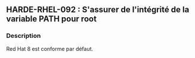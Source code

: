 ## HARDE-RHEL-092 : S'assurer de l'intégrité de la variable PATH pour root

### Description

Red Hat 8 est conforme par défaut. 

